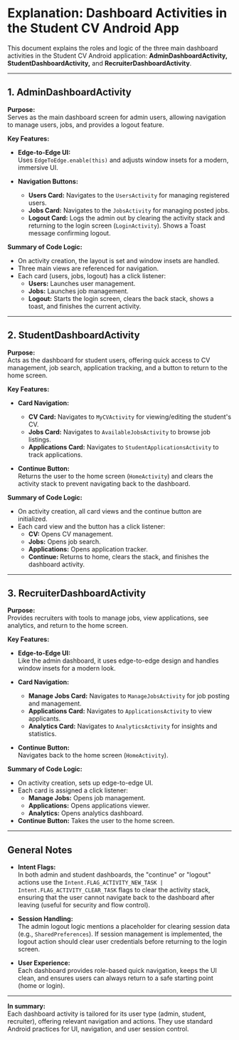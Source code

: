 # Explanation: Dashboard Activities in the Student CV Android App

This document explains the roles and logic of the three main dashboard activities in the Student CV Android application: **AdminDashboardActivity, StudentDashboardActivity,** and **RecruiterDashboardActivity**.

---

## 1. AdminDashboardActivity

**Purpose:**  
Serves as the main dashboard screen for admin users, allowing navigation to manage users, jobs, and provides a logout feature.

**Key Features:**
- **Edge-to-Edge UI:**  
  Uses `EdgeToEdge.enable(this)` and adjusts window insets for a modern, immersive UI.

- **Navigation Buttons:**  
  - **Users Card:** Navigates to the `UsersActivity` for managing registered users.
  - **Jobs Card:** Navigates to the `JobsActivity` for managing posted jobs.
  - **Logout Card:** Logs the admin out by clearing the activity stack and returning to the login screen (`LoginActivity`). Shows a Toast message confirming logout.

**Summary of Code Logic:**
- On activity creation, the layout is set and window insets are handled.
- Three main views are referenced for navigation.
- Each card (users, jobs, logout) has a click listener:
  - **Users:** Launches user management.
  - **Jobs:** Launches job management.
  - **Logout:** Starts the login screen, clears the back stack, shows a toast, and finishes the current activity.

---

## 2. StudentDashboardActivity

**Purpose:**  
Acts as the dashboard for student users, offering quick access to CV management, job search, application tracking, and a button to return to the home screen.

**Key Features:**
- **Card Navigation:**
  - **CV Card:** Navigates to `MyCVActivity` for viewing/editing the student's CV.
  - **Jobs Card:** Navigates to `AvailableJobsActivity` to browse job listings.
  - **Applications Card:** Navigates to `StudentApplicationsActivity` to track applications.

- **Continue Button:**  
  Returns the user to the home screen (`HomeActivity`) and clears the activity stack to prevent navigating back to the dashboard.

**Summary of Code Logic:**
- On activity creation, all card views and the continue button are initialized.
- Each card view and the button has a click listener:
  - **CV:** Opens CV management.
  - **Jobs:** Opens job search.
  - **Applications:** Opens application tracker.
  - **Continue:** Returns to home, clears the stack, and finishes the dashboard activity.

---

## 3. RecruiterDashboardActivity

**Purpose:**  
Provides recruiters with tools to manage jobs, view applications, see analytics, and return to the home screen.

**Key Features:**
- **Edge-to-Edge UI:**  
  Like the admin dashboard, it uses edge-to-edge design and handles window insets for a modern look.

- **Card Navigation:**
  - **Manage Jobs Card:** Navigates to `ManageJobsActivity` for job posting and management.
  - **Applications Card:** Navigates to `ApplicationsActivity` to view applicants.
  - **Analytics Card:** Navigates to `AnalyticsActivity` for insights and statistics.

- **Continue Button:**  
  Navigates back to the home screen (`HomeActivity`).

**Summary of Code Logic:**
- On activity creation, sets up edge-to-edge UI.
- Each card is assigned a click listener:
  - **Manage Jobs:** Opens job management.
  - **Applications:** Opens applications viewer.
  - **Analytics:** Opens analytics dashboard.
- **Continue Button:** Takes the user to the home screen.

---

## General Notes

- **Intent Flags:**  
  In both admin and student dashboards, the "continue" or "logout" actions use the `Intent.FLAG_ACTIVITY_NEW_TASK | Intent.FLAG_ACTIVITY_CLEAR_TASK` flags to clear the activity stack, ensuring that the user cannot navigate back to the dashboard after leaving (useful for security and flow control).

- **Session Handling:**  
  The admin logout logic mentions a placeholder for clearing session data (e.g., `SharedPreferences`). If session management is implemented, the logout action should clear user credentials before returning to the login screen.

- **User Experience:**  
  Each dashboard provides role-based quick navigation, keeps the UI clean, and ensures users can always return to a safe starting point (home or login).

---

**In summary:**  
Each dashboard activity is tailored for its user type (admin, student, recruiter), offering relevant navigation and actions. They use standard Android practices for UI, navigation, and user session control.
